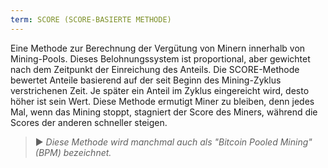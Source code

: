 ```yaml
---
term: SCORE (SCORE-BASIERTE METHODE)
---
```


Eine Methode zur Berechnung der Vergütung von Minern innerhalb von Mining-Pools. Dieses Belohnungssystem ist proportional, aber gewichtet nach dem Zeitpunkt der Einreichung des Anteils. Die SCORE-Methode bewertet Anteile basierend auf der seit Beginn des Mining-Zyklus verstrichenen Zeit. Je später ein Anteil im Zyklus eingereicht wird, desto höher ist sein Wert. Diese Methode ermutigt Miner zu bleiben, denn jedes Mal, wenn das Mining stoppt, stagniert der Score des Miners, während die Scores der anderen schneller steigen.

> ► *Diese Methode wird manchmal auch als "Bitcoin Pooled Mining" (BPM) bezeichnet.*